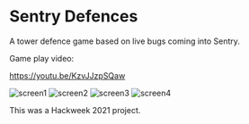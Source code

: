 # Sentry Defences

A tower defence game based on live bugs coming into Sentry.

Game play video:

https://youtu.be/KzvJJzpSQaw

![screen1](.github/screen1.png)
![screen2](.github/screen2.png)
![screen3](.github/screen3.png)
![screen4](.github/screen4.png)

This was a Hackweek 2021 project.
